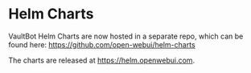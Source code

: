 # Helm Charts
VaultBot Helm Charts are now hosted in a separate repo, which can be found here: https://github.com/open-webui/helm-charts 

The charts are released at https://helm.openwebui.com. 